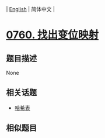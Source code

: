 
| [English](README_EN.md) | 简体中文 |
# [0760. 找出变位映射](https://leetcode-cn.com/problems/find-anagram-mappings/)
## 题目描述
None
## 相关话题
- [哈希表](https://leetcode-cn.com/tag/hash-table)
## 相似题目

